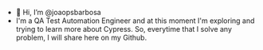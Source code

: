 - 👋 Hi, I’m @joaopsbarbosa
- I'm a QA Test Automation Engineer and at this moment I'm exploring and trying to learn more about Cypress. So, everytime that I solve any problem, I will share here on my Github.

<!---
joaopsbarbosa/joaopsbarbosa is a ✨ special ✨ repository because its `README.md` (this file) appears on your GitHub profile.
You can click the Preview link to take a look at your changes.
--->
